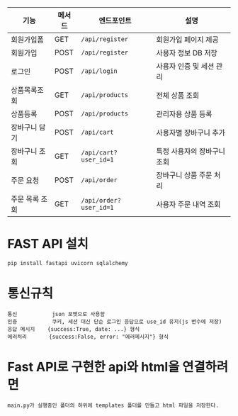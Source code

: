 | 기능           | 메서드 | 엔드포인트             | 설명                        |
| -------------- | ------ | ---------------------- | --------------------------- |
| 회원가입폼     | GET    | `/api/register`        | 회원가입 페이지 제공        |
| 회원가입       | POST   | `/api/register`        | 사용자 정보 DB 저장         |
| 로그인         | POST   | `/api/login`           | 사용자 인증 및 세션 관리    |
| 상품목록조회   | GET    | `/api/products`        | 전체 상품 조회              |
| 상품등록       | POST   | `/api/products`        | 관리자용 상품 등록          |
| 장바구니 담기  | POST   | `/api/cart`            | 사용자별 장바구니 추가      |
| 장바구니 조회  | GET    | `/api/cart?user_id=1`  | 특정 사용자의 장바구니 조회 |
| 주문 요청      | POST   | `/api/order`           | 장바구니 상품 주문 처리     |
| 주문 목록 조회 | GET    | `/api/order?user_id=1` | 사용자 주문 내역 조회       |


# FAST API 설치
```
pip install fastapi uvicorn sqlalchemy
```

# 통신규칙
```
통신           json 포멧으로 사용함
인증           쿠키, 세션 대신 단순 로그인 응답으로 use_id 유지(js 변수에 저장)
응답 메시지    {success:True, date: ...} 형식
에러처리       {success:False, error: "에러메시지"} 형식
```

# Fast API로 구현한 api와 html을 연결하려면
```
main.py가 실행중인 폴더의 하위에 templates 폴더를 만들고 html 파일을 저장한다.
```